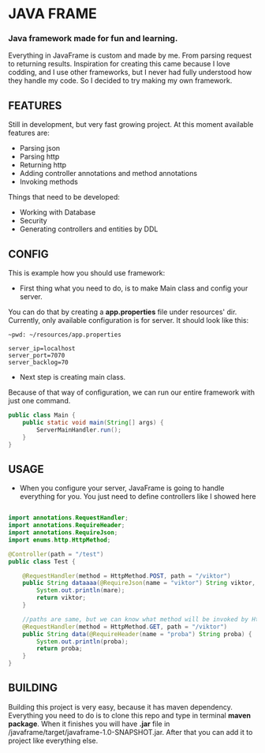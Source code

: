 # JAVA FRAME

### Java framework made for fun and learning.

Everything in JavaFrame is custom and made by me. From parsing request to returning results. Inspiration for creating
this came because I love codding, and I use other frameworks, but I never had fully understood how they handle my code.
So I decided to try making my own framework.

## FEATURES

Still in development, but very fast growing project. At this moment available features are:

* Parsing json
* Parsing http
* Returning http
* Adding controller annotations and method annotations
* Invoking methods

Things that need to be developed:

* Working with Database
* Security
* Generating controllers and entities by DDL

## CONFIG

This is example how you should use framework:

* First thing what you need to do, is to make Main class and config your server.

You can do that by creating a **app.properties** file under resources' dir. Currently, only available configuration is
for server. It should look like this:

```
~pwd: ~/resources/app.properties

server_ip=localhost
server_port=7070
server_backlog=70
```

* Next step is creating main class.

Because of that way of configuration, we can run our entire framework with just one command.

```java
public class Main {
    public static void main(String[] args) {
        ServerMainHandler.run();
    }
}
```

## USAGE

* When you configure your server, JavaFrame is going to handle everything for you. You just need to define controllers
  like I showed here

```java

import annotations.RequestHandler;
import annotations.RequireHeader;
import annotations.RequireJson;
import enums.http.HttpMethod;

@Controller(path = "/test")
public class Test {

    @RequestHandler(method = HttpMethod.POST, path = "/viktor")
    public String dataaaa(@RequireJson(name = "viktor") String viktor, @RequireJson(name = "mare") String mare) {
        System.out.println(mare);
        return viktor;
    }

    //paths are same, but we can know what method will be invoked by HttpMethod(GET,POST...)
    @RequestHandler(method = HttpMethod.GET, path = "/viktor")
    public String data(@RequireHeader(name = "proba") String proba) {
        System.out.println(proba);
        return proba;
    }
}
```

## BUILDING

Building this project is very easy, because it has maven dependency. Everything you need to do is to clone this repo and
type in terminal **maven package**. When it finishes you will have **.jar** file in
/javaframe/target/javaframe-1.0-SNAPSHOT.jar. After that you can add it to project like everything else.
